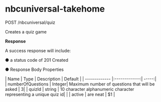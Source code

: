 # nbcuniversal-takehome
POST /nbcuniversal/quiz

Creates a quiz game

**Response**

A success response will include:

● a status code of 201 Created

● Response Body Properties

| Name        | Type           | Description | Default  |
| ------------- |:-------------:| -----:|
| numberOfQuestions     | Integer| Maximum number of questions that will be asked | 3|
| quizId    | string      |   10 character alphanumeric character representing a unique quiz id| |
| active | are neat      |    $1 |
